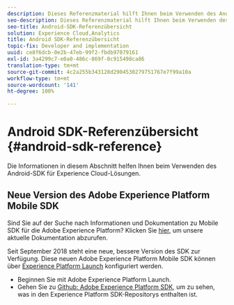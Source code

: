 ```yaml
---
description: Dieses Referenzmaterial hilft Ihnen beim Verwenden des Android SDK für Experience Cloud-Lösungen.
seo-description: Dieses Referenzmaterial hilft Ihnen beim Verwenden des Android SDK für Experience Cloud-Lösungen.
seo-title: Android-SDK-Referenzübersicht
solution: Experience Cloud,Analytics
title: Android SDK-Referenzübersicht
topic-fix: Developer and implementation
uuid: ce8f6dcb-0e2b-47eb-99f2-fbdb97079161
exl-id: 3a4299c7-e0a0-486c-869f-0c915498ca86
translation-type: tm+mt
source-git-commit: 4c2a255b343128d2904530279751767e7f99a10a
workflow-type: tm+mt
source-wordcount: '141'
ht-degree: 100%

---
```


# Android SDK-Referenzübersicht {#android-sdk-reference}

Die Informationen in diesem Abschnitt helfen Ihnen beim Verwenden des Android-SDK für Experience Cloud-Lösungen.

## Neue Version des Adobe Experience Platform Mobile SDK

Sind Sie auf der Suche nach Informationen und Dokumentation zu Mobile SDK für die Adobe Experience Platform? Klicken Sie [hier](https://aep-sdks.gitbook.io/docs/), um unsere aktuelle Dokumentation abzurufen.

Seit September 2018 steht eine neue, bessere Version des SDK zur Verfügung. Diese neuen Adobe Experience Platform Mobile SDK können über [Experience Platform Launch](https://www.adobe.com/de/experience-platform/launch.html) konfiguriert werden.

* Beginnen Sie mit Adobe Experience Platform Launch.
* Gehen Sie zu [Github: Adobe Experience Platform SDK](https://github.com/Adobe-Marketing-Cloud/acp-sdks), um zu sehen, was in den Experience Platform SDK-Repositorys enthalten ist.
